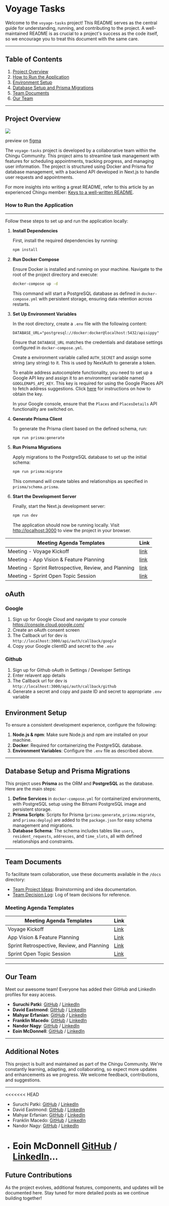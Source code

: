 # Voyage Tasks

Welcome to the `voyage-tasks` project! This README serves as the central guide for understanding, running, and contributing to the project. A well-maintained README is as crucial to a project's success as the code itself, so we encourage you to treat this document with the same care.

---

## Table of Contents

1. [Project Overview](#project-overview)
2. [How to Run the Application](#how-to-run-the-application)
3. [Environment Setup](#environment-setup)
4. [Database Setup and Prisma Migrations](#database-setup-and-prisma-migrations)
5. [Team Documents](#team-documents)
6. [Our Team](#our-team)

---

## Project Overview

<img src='public/assets/images/coverSippy.png' with='auto' />

preview on [figma](https://www.figma.com/proto/WXv61LBeFxIKHLu8qH2EVp/Sippy?node-id=229-2860&node-type=frame&t=g7scVLUxAPK4Gljo-1&scaling=min-zoom&content-scaling=fixed&page-id=1%3A37893&starting-point-node-id=223%3A1089)

The `voyage-tasks` project is developed by a collaborative team within the Chingu Community. This project aims to streamline task management with features for scheduling appointments, tracking progress, and managing user information. The project is structured using Docker and Prisma for database management, with a backend API developed in Next.js to handle user requests and appointments.

For more insights into writing a great README, refer to this article by an experienced Chingu member: [Keys to a well-written README](https://tinyurl.com/yk3wubft).

### How to Run the Application

---

Follow these steps to set up and run the application locally:

1. **Install Dependencies**

   First, install the required dependencies by running:

   ```bash
   npm install
   ```

2. **Run Docker Compose**

   Ensure Docker is installed and running on your machine. Navigate to the root of the project directory and execute:

   ```bash
   docker-compose up -d
   ```

   This command will start a PostgreSQL database as defined in `docker-compose.yml` with persistent storage, ensuring data retention across restarts.

3. **Set Up Environment Variables**

   In the root directory, create a `.env` file with the following content:

   ```env
   DATABASE_URL="postgresql://docker:docker@localhost:5432/apisippy"
   ```

   Ensure that `DATABASE_URL` matches the credentials and database settings configured in `docker-compose.yml`.

   Create a environment variable called `AUTH_SECRET` and assign some string (any string) to it.
   This is used by NextAuth to generate a token.

   To enable address autocomplete functionality, you need to set up a Google API key and assign it to an environment variable named `GOOGLEMAPS_API_KEY`. This key is required for using the Google Places API to fetch address suggestions. Click [here](https://developers.google.com/maps/documentation/places/web-service/get-api-key) for instructions on how to obtain the key.

   In your Google console, ensure that the `Places` and `PlacesDetails` API functionality are switched on.

4. **Generate Prisma Client**

   To generate the Prisma client based on the defined schema, run:

   ```bash
   npm run prisma:generate
   ```

5. **Run Prisma Migrations**

   Apply migrations to the PostgreSQL database to set up the initial schema:

   ```bash
   npm run prisma:migrate
   ```

   This command will create tables and relationships as specified in `prisma/schema.prisma`.

6. **Start the Development Server**

   Finally, start the Next.js development server:

   ```bash
   npm run dev
   ```

   The application should now be running locally. Visit [http://localhost:3000](http://localhost:3000) to view the project in your browser.

| Meeting Agenda Templates                             | Link                                                                 |
| ---------------------------------------------------- | -------------------------------------------------------------------- |
| Meeting - Voyage Kickoff                             | [link](./docs/meeting-voyage_kickoff.docx)                           |
| Meeting - App Vision & Feature Planning              | [link](./docs/meeting-vision_and_feature_planning.docx)              |
| Meeting - Sprint Retrospective, Review, and Planning | [link](./docs/meeting-sprint_retrospective_review_and_planning.docx) |
| Meeting - Sprint Open Topic Session                  | [link](./docs/meeting-sprint_open_topic_session.docx)                |

## oAuth

### Google

1. Sign up for Google Cloud and navigate to your console https://console.cloud.google.com/
2. Create an oAuth consent screen
3. The Callback url for dev is `http://localhost:3000/api/auth/callback/google`
4. Copy your Google clientID and secret to the `.env`

### Github

1. Sign up for Github oAuth in Settings / Developer Settings
2. Enter relavent app details
3. The Callback url for dev is `http://localhost:3000/api/auth/callback/github`
4. Generate a secret and copy and paste ID and secret to appropriate `.env` variable

## Environment Setup

To ensure a consistent development experience, configure the following:

1. **Node.js & npm**: Make sure Node.js and npm are installed on your machine.
2. **Docker**: Required for containerizing the PostgreSQL database.
3. **Environment Variables**: Configure the `.env` file as described above.

---

## Database Setup and Prisma Migrations

This project uses **Prisma** as the ORM and **PostgreSQL** as the database. Here are the main steps:

1. **Define Services** in `docker-compose.yml` for containerized environments, with PostgreSQL setup using the Bitnami PostgreSQL image and persistent storage.
2. **Prisma Scripts**: Scripts for Prisma (`prisma:generate`, `prisma:migrate`, and `prisma:deploy`) are added to the `package.json` for easy schema management and migrations.
3. **Database Schema**: The schema includes tables like `users`, `resident_requests`, `addresses`, and `time_slots`, all with defined relationships and constraints.

---

## Team Documents

To facilitate team collaboration, use these documents available in the `/docs` directory:

- [Team Project Ideas](./docs/team_project_ideas.md): Brainstorming and idea documentation.
- [Team Decision Log](./docs/team_decision_log.md): Log of team decisions for reference.

### Meeting Agenda Templates

| Meeting Agenda Templates                   | Link                                                                 |
| ------------------------------------------ | -------------------------------------------------------------------- |
| Voyage Kickoff                             | [Link](./docs/meeting-voyage_kickoff.docx)                           |
| App Vision & Feature Planning              | [Link](./docs/meeting-vision_and_feature_planning.docx)              |
| Sprint Retrospective, Review, and Planning | [Link](./docs/meeting-sprint_retrospective_review_and_planning.docx) |
| Sprint Open Topic Session                  | [Link](./docs/meeting-sprint_open_topic_session.docx)                |

---

## Our Team

Meet our awesome team! Everyone has added their GitHub and LinkedIn profiles for easy access.

- **Suruchi Patki**: [GitHub](https://github.com/Supatki) / [LinkedIn](https://www.linkedin.com/in/suruchi-patki-b0710b195/)
- **David Eastmond**: [GitHub](https://github.com/davideastmond) / [LinkedIn](https://www.linkedin.com/in/david-eastmond-2783ab18a/)
- **Mahyar Erfanian**: [GitHub](https://github.com/Mahyar-98) / [LinkedIn](https://www.linkedin.com/in/mahyar-erfanian-67968279/)
- **Franklin Macedo**: [GitHub](https://github.com/frankdias92) / [LinkedIn](https://linkedin.com/in/franklin-md)
- **Nandor Nagy**: [GitHub](https://github.com/n3ndor) / [LinkedIn](https://www.linkedin.com/in/nandornagylinked/)
- **Eoin McDonnell**: [GitHub](https://github.com/oldmcdonnell) / [LinkedIn](https://www.linkedin.com/in/mcdonnell-eoin/)

---

## Additional Notes

This project is built and maintained as part of the Chingu Community. We're constantly learning, adapting, and collaborating, so expect more updates and enhancements as we progress. We welcome feedback, contributions, and suggestions.

---

<<<<<<< HEAD

- Suruchi Patki: [GitHub](https://github.com/Supatki) / [LinkedIn](https://www.linkedin.com/in/suruchi-patki-b0710b195/)
- David Eastmond: [GitHub](https://github.com/davideastmond) / [LinkedIn](https://www.linkedin.com/in/david-eastmond-2783ab18a/)
- Mahyar Erfanian: [GitHub](https://github.com/Mahyar-98) / [LinkedIn](https://www.linkedin.com/in/mahyar-erfanian-67968279/)
- Franklin Macedo: [GitHub](https://github.com/frankdias92) / [LinkedIn](https://linkedin.com/in/franklin-md)
- Nandor Nagy: [GitHub](https://github.com/n3ndor) / [LinkedIn](https://www.linkedin.com/in/nandornagylinked/)
- # Eoin McDonnell [GitHub](https://github.com/oldmcdonnell) / [LinkedIn](https://www.linkedin.com/in/mcdonnell-eoin/)...

## Future Contributions

As the project evolves, additional features, components, and updates will be documented here. Stay tuned for more detailed posts as we continue building together!
